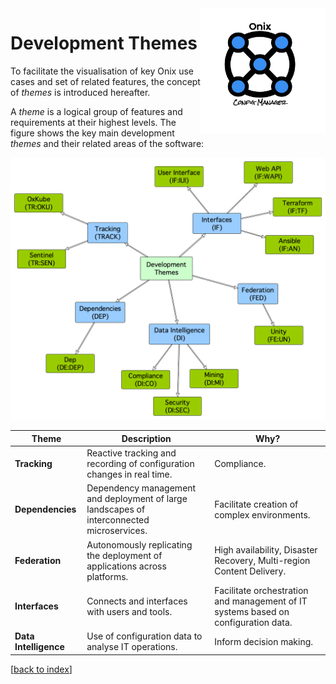 <img src="pics/ox.png" width="200" height="200" align="right"/>

# Development Themes

To facilitate the visualisation of key Onix use cases and set of related features, the concept of *themes* is introduced hereafter.

A *theme* is a logical group of features and requirements at their highest levels. The figure shows the key main development *themes* and their related areas of the software:

![themes](pics/dev_themes.png)

| Theme | Description | Why? |
|---|---|---|
| **Tracking** | Reactive tracking and recording of configuration changes in real time. | Compliance. |
| **Dependencies** | Dependency management and deployment of large landscapes of interconnected microservices. | Facilitate creation of complex environments. |
| **Federation** | Autonomously replicating the deployment of applications across platforms. | High availability, Disaster Recovery, Multi-region Content Delivery. |
| **Interfaces** | Connects and interfaces with users and tools. | Facilitate orchestration and management of IT systems based on configuration data. |
| **Data Intelligence** | Use of configuration data to analyse IT  operations. | Inform decision making. |

[[back to index](../readme.md)]